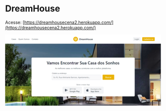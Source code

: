 # DreamHouse

Acesse: [https://dreamhousecena2.herokuapp.com/](https://dreamhousecena2.herokuapp.com/)

![img](./front.png)